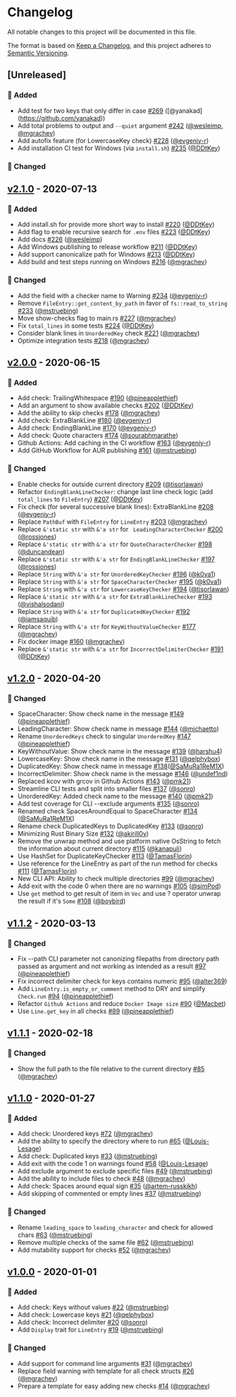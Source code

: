 # Changelog
All notable changes to this project will be documented in this file.

The format is based on [Keep a Changelog](https://keepachangelog.com/en/1.0.0),
and this project adheres to [Semantic Versioning](https://semver.org/spec/v2.0.0.html).

## [Unreleased]
### 🚀 Added
- Add test for two keys that only differ in case [#269](https://github.com/dotenv-linter/dotenv-linter/pull/269) ([@yanakad] (https://github.com/yanakad))
- Add total problems to output and `--quiet` argument [#242](https://github.com/dotenv-linter/dotenv-linter/pull/242) ([@wesleimp](https://github.com/wesleimp), [@mgrachev](https://github.com/mgrachev))
- Add autofix feature (for LowercaseKey check) [#228](https://github.com/dotenv-linter/dotenv-linter/pull/228) ([@evgeniy-r](https://github.com/evgeniy-r))
- Add installation CI test for Windows (via `install.sh`) [#235](https://github.com/dotenv-linter/dotenv-linter/pull/235) ([@DDtKey](https://github.com/DDtKey))

### 🔧 Changed

## [v2.1.0] - 2020-07-13
### 🚀 Added
- Add install.sh for provide more short way to install [#220](https://github.com/dotenv-linter/dotenv-linter/pull/220) ([@DDtKey](https://github.com/DDtKey))
- Add flag to enable recursive search for `.env` files [#223](https://github.com/dotenv-linter/dotenv-linter/pull/223) ([@DDtKey](https://github.com/DDtKey))
- Add docs [#226](https://github.com/dotenv-linter/dotenv-linter/pull/226) ([@wesleimp](https://github.com/wesleimp))
- Add Windows publishing to release workflow [#211](https://github.com/dotenv-linter/dotenv-linter/pull/211) ([@DDtKey](https://github.com/DDtKey))
- Add support canonicalize path for Windows [#213](https://github.com/dotenv-linter/dotenv-linter/pull/213) ([@DDtKey](https://github.com/DDtKey))
- Add build and test steps running on Windows [#216](https://github.com/dotenv-linter/dotenv-linter/pull/216) ([@mgrachev](https://github.com/mgrachev))

### 🔧 Changed
- Add the field with a checker name to Warning [#234](https://github.com/dotenv-linter/dotenv-linter/pull/234) ([@evgeniy-r](https://github.com/evgeniy-r))
- Remove `FileEntry::get_content_by_path` in favor of `fs::read_to_string` [#233](https://github.com/dotenv-linter/dotenv-linter/pull/233) ([@mstruebing](https://github.com/mstruebing))
- Move show-checks flag to main.rs [#227](https://github.com/dotenv-linter/dotenv-linter/pull/227) ([@mgrachev](https://github.com/mgrachev))
- Fix `total_lines` in some tests [#224](https://github.com/dotenv-linter/dotenv-linter/pull/224) ([@DDtKey](https://github.com/DDtKey))
- Consider blank lines in `UnorderedKey` check [#221](https://github.com/dotenv-linter/dotenv-linter/pull/221) ([@mgrachev](https://github.com/mgrachev))
- Optimize integration tests [#218](https://github.com/dotenv-linter/dotenv-linter/pull/218) ([@mgrachev](https://github.com/mgrachev))

## [v2.0.0] - 2020-06-15
### 🚀 Added
- Add check: TrailingWhitespace [#190](https://github.com/dotenv-linter/dotenv-linter/pull/190) ([@pineapplethief](https://github.com/pineapplethief))
- Add an argument to show available checks [#202](https://github.com/dotenv-linter/dotenv-linter/pull/202) ([@DDtKey](https://github.com/DDtKey))
- Add the ability to skip checks [#178](https://github.com/dotenv-linter/dotenv-linter/pull/178) ([@mgrachev](https://github.com/mgrachev))
- Add check: ExtraBlankLine [#180](https://github.com/dotenv-linter/dotenv-linter/pull/180) ([@evgeniy-r](https://github.com/evgeniy-r))
- Add check: EndingBlankLine [#170](https://github.com/dotenv-linter/dotenv-linter/pull/170) ([@evgeniy-r](https://github.com/evgeniy-r))
- Add check: Quote characters [#174](https://github.com/dotenv-linter/dotenv-linter/pull/174) ([@sourabhmarathe](https://github.com/sourabhmarathe))
- Github Actions: Add caching in the CI workflow [#163](https://github.com/dotenv-linter/dotenv-linter/pull/163) ([@evgeniy-r](https://github.com/evgeniy-r))
- Add GitHub Workflow for AUR publishing [#161](https://github.com/dotenv-linter/dotenv-linter/pull/161) ([@mstruebing](https://github.com/mstruebing))

### 🔧 Changed
- Enable checks for outside current directory [#209](https://github.com/dotenv-linter/dotenv-linter/pull/209) ([@tisorlawan](https://github.com/tisorlawan))
- Refactor `EndingBlankLineChecker`: change last line check logic (add `total_lines` to `FileEntry`) [#207](https://github.com/dotenv-linter/dotenv-linter/pull/207) ([@DDtKey](https://github.com/DDtKey))
- Fix check (for several successive blank lines): ExtraBlankLine [#208](https://github.com/dotenv-linter/dotenv-linter/pull/208) ([@evgeniy-r](https://github.com/evgeniy-r))
- Replace `PathBuf` with `FileEntry` for `LineEntry` [#203](https://github.com/dotenv-linter/dotenv-linter/pull/203) ([@mgrachev](https://github.com/mgrachev))
- Replace `&'static str` with `&'a str` for ` LeadingCharacterChecker` [#200](https://github.com/dotenv-linter/dotenv-linter/pull/200) ([@rossjones](https://github.com/rossjones))
- Replace `&'static str` with `&'a str` for `QuoteCharacterChecker` [#198](https://github.com/dotenv-linter/dotenv-linter/pull/198) ([@duncandean](https://github.com/duncandean))
- Replace `&'static str` with `&'a str` for `EndingBlankLineChecker` [#197](https://github.com/dotenv-linter/dotenv-linter/pull/197) ([@rossjones](https://github.com/rossjones))
- Replace `String` with `&'a str` for `UnorderedKeyChecker` [#196](https://github.com/dotenv-linter/dotenv-linter/pull/196) ([@k0va1](https://github.com/k0va1))
- Replace `String` with `&'a str` for `SpaceCharacterChecker` [#195](https://github.com/dotenv-linter/dotenv-linter/pull/195) ([@k0va1](https://github.com/k0va1))
- Replace `String` with `&'a str` for `LowercaseKeyChecker` [#194](https://github.com/dotenv-linter/dotenv-linter/pull/194) ([@tisorlawan](https://github.com/tisorlawan))
- Replace `&'static str` with `&'a str` for `ExtraBlankLineChecker` [#193](https://github.com/dotenv-linter/dotenv-linter/pull/193) ([@vishalsodani](https://github.com/vishalsodani))
- Replace `String` with `&'a str` for `DuplicatedKeyChecker` [#192](https://github.com/dotenv-linter/dotenv-linter/pull/192) ([@iamsaquib](https://github.com/iamsaquib))
- Replace `String` with `&'a str` for `KeyWithoutValueChecker` [#177](https://github.com/dotenv-linter/dotenv-linter/pull/177) ([@mgrachev](https://github.com/mgrachev))
- Fix docker image [#160](https://github.com/dotenv-linter/dotenv-linter/pull/160) ([@mgrachev](https://github.com/mgrachev))
- Replace `&'static str` with `&'a str` for `IncorrectDelimiterChecker` [#191](https://github.com/dotenv-linter/dotenv-linter/pull/191) ([@DDtKey](https://github.com/DDtKey))

## [v1.2.0] - 2020-04-20
### 🔧 Changed
- SpaceCharacter: Show check name in the message [#149](https://github.com/dotenv-linter/dotenv-linter/pull/149) ([@pineapplethief](https://github.com/pineapplethief))
- LeadingCharacter: Show check name in message [#144](https://github.com/dotenv-linter/dotenv-linter/pull/144) ([@michaetto](https://github.com/michaetto))
- Rename `UnorderedKeys` check to singular `UnorderedKey` [#147](https://github.com/dotenv-linter/dotenv-linter/pull/147) ([@pineapplethief](https://github.com/pineapplethief))
- KeyWithoutValue: Show check name in the message [#139](https://github.com/dotenv-linter/dotenv-linter/pull/139) ([@harshu4](https://github.com/harshu4))
- LowercaseKey: Show check name in the message [#131](https://github.com/dotenv-linter/dotenv-linter/pull/131) ([@qelphybox](https://github.com/qelphybox))
- DuplicatedKey: Show check name in message [#138](https://github.com/dotenv-linter/dotenv-linter/pull/138)([@SaMuRa1ReM1X](https://github.com/SaMuRa1ReM1X))
- IncorrectDelimiter: Show check name in the message [#146](https://github.com/dotenv-linter/dotenv-linter/pull/146) ([@undef1nd](https://github.com/undef1nd))
- Replaced kcov with grcov in Github Actions [#143](https://github.com/dotenv-linter/dotenv-linter/pull/143) ([@pmk21](https://github.com/pmk21))
- Streamline CLI tests and split into smaller files [#137](https://github.com/dotenv-linter/dotenv-linter/pull/137) ([@sonro](https://github.com/sonro))
- UnorderedKey: Added check name to the message [#140](https://github.com/dotenv-linter/dotenv-linter/pull/140) ([@pmk21](https://github.com/pmk21))
- Add test coverage for CLI --exclude arguments [#135](https://github.com/dotenv-linter/dotenv-linter/pull/135) ([@sonro](https://github.com/sonro))
- Renamed check SpacesAroundEqual to SpaceCharacter [#134](https://github.com/dotenv-linter/dotenv-linter/pull/134) ([@SaMuRa1ReM1X](https://github.com/SaMuRa1ReM1X))
- Rename check DuplicatedKeys to DuplicatedKey [#133](https://github.com/dotenv-linter/dotenv-linter/pull/133) ([@sonro](https://github.com/sonro))
- Minimizing Rust Binary Size [#132](https://github.com/dotenv-linter/dotenv-linter/pull/132) ([@akirill0v](https://github.com/akirill0v))
- Remove the unwrap method and use platform native OsString to fetch the information about current directory [#115](https://github.com/dotenv-linter/dotenv-linter/pull/115) ([@kanapuli](https://github.com/kanapuli))
- Use HashSet for DuplicateKeyChecker [#113](https://github.com/dotenv-linter/dotenv-linter/pull/113) ([@TamasFlorin](https://github.com/TamasFlorin))
- Use reference for the LineEntry as part of the run method for checks [#111](https://github.com/dotenv-linter/dotenv-linter/pull/111) ([@TamasFlorin](https://github.com/TamasFlorin))
- New CLI API: Ability to check multiple directories [#99](https://github.com/dotenv-linter/dotenv-linter/pull/99) ([@mgrachev](https://github.com/mgrachev))
- Add exit with the code 0 when there are no warnings [#105](https://github.com/dotenv-linter/dotenv-linter/pull/105) ([@simPod](https://github.com/simPod))
- Use `get` method to get result of item in `Vec` and use ? operator unwrap the result if it's `Some` [#108](https://github.com/dotenv-linter/dotenv-linter/pull/108) ([@boybird](https://github.com/boybird))

## [v1.1.2] - 2020-03-13
### 🔧 Changed
- Fix --path CLI parameter not canonizing filepaths from directory path passed as argument and not working as intended as a result [#97](https://github.com/dotenv-linter/dotenv-linter/pull/97) ([@pineapplethief](https://github.com/pineapplethief))
- Fix incorrect delimiter check for keys contains numeric [#95](https://github.com/dotenv-linter/dotenv-linter/pull/95) ([@alter369](https://github.com/alter369))
- Add `LineEntry.is_empty_or_comment` method to DRY and simplify `Check.run` [#94](https://github.com/dotenv-linter/dotenv-linter/pull/94) ([@pineapplethief](https://github.com/pineapplethief))
- Refactor `Github Actions` and reduce `Docker Image size` [#90](https://github.com/dotenv-linter/dotenv-linter/pull/90) ([@Macbet](https://github.com/Macbet))
- Use `Line.get_key` in all checks [#89](https://github.com/dotenv-linter/dotenv-linter/pull/89) ([@pineapplethief](https://github.com/pineapplethief))

## [v1.1.1] - 2020-02-18
### 🔧 Changed
- Show the full path to the file relative to the current directory [#85](https://github.com/dotenv-linter/dotenv-linter/pull/85) ([@mgrachev](https://github.com/mgrachev))

## [v1.1.0] - 2020-01-27
### 🚀 Added
- Add check: Unordered keys [#72](https://github.com/dotenv-linter/dotenv-linter/pull/72) ([@mgrachev](https://github.com/mgrachev))
- Add the ability to specify the directory where to run [#65](https://github.com/dotenv-linter/dotenv-linter/pull/65) ([@Louis-Lesage](https://github.com/Louis-Lesage))
- Add check: Duplicated keys [#33](https://github.com/dotenv-linter/dotenv-linter/pull/33) ([@mstruebing](https://github.com/mstruebing))
- Add exit with the code 1 on warnings found [#58](https://github.com/dotenv-linter/dotenv-linter/pull/58) ([@Louis-Lesage](https://github.com/Louis-Lesage))
- Add exclude argument to exclude specific files [#49](https://github.com/dotenv-linter/dotenv-linter/pull/49) ([@mstruebing](https://github.com/mstruebing))
- Add the ability to include files to check [#48](https://github.com/dotenv-linter/dotenv-linter/pull/48) ([@mgrachev](https://github.com/mgrachev))
- Add check: Spaces around equal sign [#35](https://github.com/dotenv-linter/dotenv-linter/pull/35) ([@artem-russkikh](https://github.com/artem-russkikh))
- Add skipping of commented or empty lines [#37](https://github.com/dotenv-linter/dotenv-linter/pull/37) ([@mstruebing](https://github.com/mstruebing))

### 🔧 Changed
- Rename `leading_space` to `leading_character` and check for allowed chars [#63](https://github.com/dotenv-linter/dotenv-linter/pull/63) ([@mstruebing](https://github.com/mstruebing))
- Remove multiple checks of the same file [#62](https://github.com/dotenv-linter/dotenv-linter/pull/62) ([@mstruebing](https://github.com/mstruebing))
- Add mutability support for checks [#52](https://github.com/dotenv-linter/dotenv-linter/pull/52) ([@mgrachev](https://github.com/mgrachev))

## [v1.0.0] - 2020-01-01
### 🚀 Added
- Add check: Keys without values [#22](https://github.com/dotenv-linter/dotenv-linter/pull/22) ([@mstruebing](https://github.com/mstruebing))
- Add check: Lowercase keys [#21](https://github.com/dotenv-linter/dotenv-linter/pull/21) ([@qelphybox](https://github.com/qelphybox))
- Add check: Incorrect delimiter [#20](https://github.com/dotenv-linter/dotenv-linter/pull/20) ([@sonro](https://github.com/sonro))
- Add `Display` trait for `LineEntry` [#19](https://github.com/dotenv-linter/dotenv-linter/pull/19) ([@mstruebing](https://github.com/mstruebing))

### 🔧 Changed
- Add support for command line arguments [#31](https://github.com/dotenv-linter/dotenv-linter/pull/31) ([@mgrachev](https://github.com/mgrachev))
- Replace field warning with template for all check structs [#26](https://github.com/dotenv-linter/dotenv-linter/pull/26) ([@mgrachev](https://github.com/mgrachev))
- Prepare a template for easy adding new checks [#14](https://github.com/dotenv-linter/dotenv-linter/pull/14) ([@mgrachev](https://github.com/mgrachev))

[v2.1.0]: https://github.com/dotenv-linter/dotenv-linter/releases/tag/v2.1.0
[v2.0.0]: https://github.com/dotenv-linter/dotenv-linter/releases/tag/v2.0.0
[v1.2.0]: https://github.com/dotenv-linter/dotenv-linter/releases/tag/v1.2.0
[v1.1.2]: https://github.com/dotenv-linter/dotenv-linter/releases/tag/v1.1.2
[v1.1.1]: https://github.com/dotenv-linter/dotenv-linter/releases/tag/v1.1.1
[v1.1.0]: https://github.com/dotenv-linter/dotenv-linter/releases/tag/v1.1.0
[v1.0.0]: https://github.com/dotenv-linter/dotenv-linter/releases/tag/v1.0.0
